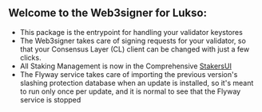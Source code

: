 ## Welcome to the Web3signer for Lukso:

- This package is the entrypoint for handling your validator keystores
- The Web3signer takes care of signing requests for your validator, so that your Consensus Layer (CL) client can be changed with just a few clicks.
- All Staking Management is now in the Comprehensive [StakersUI](http://my.dappnode/stakers/lukso)
- The Flyway service takes care of importing the previous version's slashing protection database when an update is installed, so it's meant to run only once per update, and it is normal to see that the Flyway service is stopped
